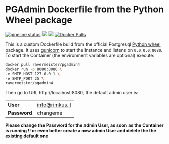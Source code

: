 # PGAdmin Dockerfile from the Python Wheel package
[![pipeline status](https://gitlab.com/ravermeister/pgadmin4-docker/badges/master/pipeline.svg)](https://gitlab.com/ravermeister/pgadmin4-docker/commits/master) [![](https://images.microbadger.com/badges/version/ravermeister/pgadmin4.svg)](https://microbadger.com/images/ravermeister/pgadmin4 "Get your own version badge on microbadger.com") [![](https://images.microbadger.com/badges/image/ravermeister/pgadmin4.svg)](https://microbadger.com/images/ravermeister/pgadmin4 "Get your own image badge on microbadger.com") [![Docker Pulls](https://img.shields.io/docker/pulls/ravermeister/pgadmin4.svg)](https://hub.docker.com/r/ravermeister/pgadmin4/)

This is a custom Dockerfile build from the official Postgresql [Python wheel](https://www.pgadmin.org/download/pgadmin-4-python/) package.
It uses [gunicorn](https://gunicorn.org/) to start the Instance and listens on `0.0.0.0:8080`. To start the Container
(the environment variables are optional) execute:
```bash
docker pull ravermeister/pgadmin4
docker run -p 8080:8080 \
-e SMTP_HOST 127.0.0.1 \
-e SMTP_PORT 25 \
ravermeister/pgadmin4
```
Then go to URL http://localhost:8080, the default admin user is:

|   |   |
|---|---|
| __User__  | info@rimkus.it  |
| __Password__  | changeme  |

__Please change the Password for the admin User, as soon as the Container is running !! 
or even better create a new admin User and delete the the existing default one__
